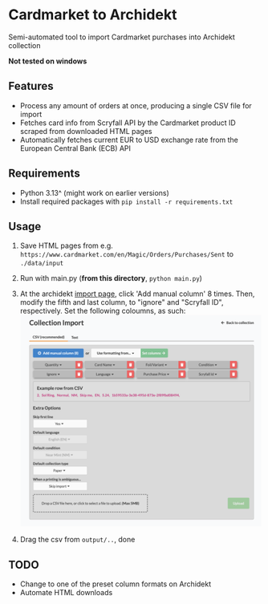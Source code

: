 # Cardmarket to Archidekt

Semi-automated tool to import Cardmarket purchases into Archidekt collection

**Not tested on windows**

## Features

- Process any amount of orders at once, producing a single CSV file for import
- Fetches card info from Scryfall API by the Cardmarket product ID scraped from downloaded HTML pages
- Automatically fetches current EUR to USD exchange rate from the European Central Bank (ECB) API

## Requirements

- Python 3.13^ (might work on earlier versions)
- Install required packages with `pip install -r requirements.txt`

## Usage

1. Save HTML pages from e.g. `https://www.cardmarket.com/en/Magic/Orders/Purchases/Sent` to `./data/input`
2. Run with main.py (**from this directory**, `python main.py`)
3. At the archidekt [import page](https://archidekt.com/collections/import), click 'Add manual column' 8 times. Then, modify the fifth and last column, to "ignore" and "Scryfall ID", respectively. Set the following coloumns, as such:
   <img src="./images/import_cols.png" width="600" alt="columns, showing [quantity, name, finish, condition, ignore, language, price, scryfall_id]"/>

4. Drag the csv from `output/..`, done

## TODO

- Change to one of the preset column formats on Archidekt
- Automate HTML downloads
